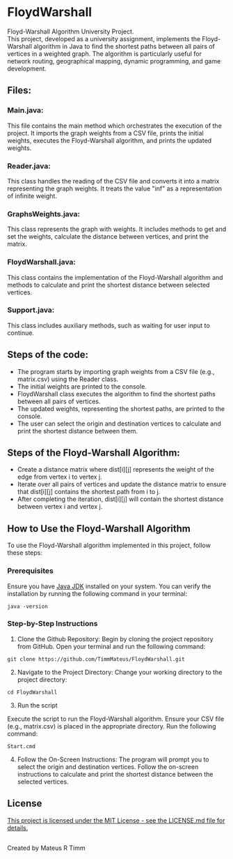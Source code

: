 # FloydWarshall
Floyd-Warshall Algorithm University Project. 
\
This project, developed as a university assignment, implements the Floyd-Warshall algorithm in Java to find the shortest paths between all pairs of vertices in a weighted graph. The algorithm is particularly useful for network routing, geographical mapping, dynamic programming, and game development.

## Files:

### Main.java:
This file contains the main method which orchestrates the execution of the project. It imports the graph weights from a CSV file, prints the initial weights, executes the Floyd-Warshall algorithm, and prints the updated weights.

### Reader.java: 
This class handles the reading of the CSV file and converts it into a matrix representing the graph weights. It treats the value "inf" as a representation of infinite weight.

### GraphsWeights.java:
This class represents the graph with weights. It includes methods to get and set the weights, calculate the distance between vertices, and print the matrix.

### FloydWarshall.java:
This class contains the implementation of the Floyd-Warshall algorithm and methods to calculate and print the shortest distance between selected vertices.

### Support.java: 
This class includes auxiliary methods, such as waiting for user input to continue.

## Steps of the code:

* The program starts by importing graph weights from a CSV file (e.g., matrix.csv) using the Reader class.
* The initial weights are printed to the console.
* FloydWarshall class executes the algorithm to find the shortest paths between all pairs of vertices.
* The updated weights, representing the shortest paths, are printed to the console.
* The user can select the origin and destination vertices to calculate and print the shortest distance between them.

## Steps of the Floyd-Warshall Algorithm:
* Create a distance matrix where dist[i][j] represents the weight of the edge from vertex i to vertex j.
* Iterate over all pairs of vertices and update the distance matrix to ensure that dist[i][j] contains the shortest path from i to j.
* After completing the iteration, dist[i][j] will contain the shortest distance between vertex i and vertex j.

## How to Use the Floyd-Warshall Algorithm 
To use the Floyd-Warshall algorithm implemented in this project, follow these steps: 
### Prerequisites
Ensure you have [Java JDK](https://www.oracle.com/java/technologies/javase-downloads.html) installed on your system. You can verify the installation by running the following command in your terminal: 

```
java -version
 ```

### Step-by-Step Instructions
1. Clone the Github Repository:
Begin by cloning the project repository from GitHub. Open your terminal and run the following command:

```
git clone https://github.com/TimmMateus/FloydWarshall.git
 ```

2. Navigate to the Project Directory:
Change your working directory to the project directory:

```
cd FloydWarshall
```
3. Run the script

Execute the script to run the Floyd-Warshall algorithm. Ensure your CSV file (e.g., matrix.csv) is placed in the appropriate directory. Run the following command:

```
Start.cmd
```

4. Follow the On-Screen Instructions:
The program will prompt you to select the origin and destination vertices. Follow the on-screen instructions to calculate and print the shortest distance between the selected vertices.

## License
[This project is licensed under the MIT License - see the LICENSE.md file for details.](LICENSE.md)
## 
Created by Mateus R Timm
